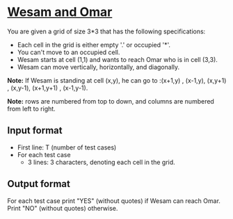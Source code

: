 # [Wesam and Omar][link]

You are given a grid of size 3\*3 that has the following specifications:

- Each cell in the grid is either empty '.' or occupied '\*'.
- You can't move to an occupied cell.
- Wesam starts at cell (1,1) and wants to reach Omar who is in cell (3,3).
- Wesam can move vertically, horizontally, and diagonally.

**Note:** If Wesam is standing at cell (x,y), he can go to :(x+1,y) , (x-1,y), (x,y+1) , (x,y-1), (x+1,y+1) , (x-1,y-1).

**Note:** rows are numbered from top to down, and columns are numbered from left to right.

## Input format

- First line: T (number of test cases)
- For each test case
  - 3 lines: 3 characters, denoting each cell in the grid.

## Output format

For each test case print "YES" (without quotes) if Wesam can reach Omar. Print "NO" (without quotes) otherwise.

[link]: https://www.hackerearth.com/practice/algorithms/greedy/basics-of-greedy-algorithms/practice-problems/algorithm/wesam-and-omar-e927dd23/
